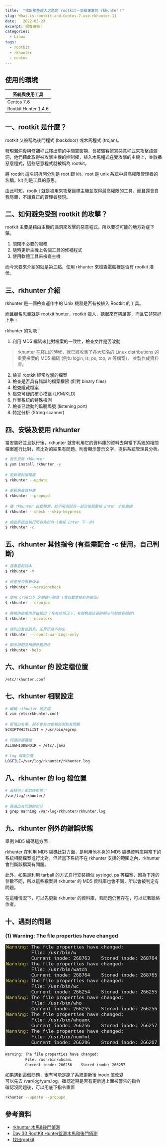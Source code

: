 ```yaml
---
title:  "找出那些趁人之危的 rootkit－交給專業的 rkhunter！"
slug: What-is-rootkit-and-Centos-7-use-rkhunter-11
date:   2022-03-23
excerpt: 很會藏嘛！
categories:
  - Linux 
tags:
  - rootkit
  - rkhunter
  - centos
---
```


## 使用的環境

| 系統與使用工具 | 
| ----- |  
| Centos 7.6 | 
| Rootkit Hunter 1.4.6 | 

## 一、rootkit 是什麼？
rootkit 又被稱為後門程式 (backdoor) 或木馬程式 (trojan)。  

發現漏洞後與修補程式釋出前的中間空窗期，會被駭客撰寫惡意程式來攻擊該漏洞，他們藉此取得被攻擊主機的控制權，植入木馬程式在受攻擊的主機上，並散播惡意程式，這些惡意程式就被稱為 rootkit。

將 rootkit 這名詞拆開分別是 root 跟 kit，root 是 unix 系統中最高權限管理者的名稱，kit 則是工具的意思。  

由此可知，rootkit 就是被用來攻擊目標主機並取得最高權限的工具，而且還會自我隱藏，不讓真正的管理者發現。   


## 二、如何避免受到 rootkit 的攻擊？
rootkit 主要是藉由主機的漏洞來攻擊的惡意程式，所以要從可能的地方對症下藥。  

1. 關閉不必要的服務  
2. 隨時更新主機上各個工具的修補程式  
3. 使用軟體工具來檢查主機  

而今天要來介紹的就是第三點，使用 rkhunter 來檢查電腦裡是否有 rootkit 潛伏。  

## 三、rkhunter 介紹
rkhunter 是一個檢查運作中的 Unix 機器是否有被植入 Rootkit 的工具。  

而且顧名思義就是 rootkit hunter，rootkit 獵人，聽起來有夠厲害，而且它非常好上手！  

rkhunter 的功能：
1. 利用 MD5 編碼來比對檔案的一致性，檢查文件是否改動
> rkhunter 在釋出的時候，就已經收集了各大知名的 Linux distributions 的重要檔案的 MD5 編碼 (例如 login, ls, ps, top, w 等檔案)， 並製作成資料庫。
2. 檢查 rootkit 經常攻擊的檔案  
3. 檢查是否具有錯誤的檔案權限 (針對 binary files)  
4. 檢查隱藏檔案  
5. 檢查可疑的核心模組 (LKM/KLD)  
6. 作業系統的特殊檢測  
7. 檢查已啟動的監聽埠號 (listening port)  
8. 特定分析 (String scanner)  

## 四、安裝及使用 rkhunter 

當安裝好並且執行後，rkhunter 就會利用它的資料庫的資料去與當下系統的相關檔案進行比對，若比對的結果有問題，則會顯示警示文字，提供系統管理員分析。  

```bash
# 首先安裝 rkhunter
$ yum install rkhunter -y

# 更新資料庫檔案
$ rkhunter --update

# 更新病毒資料庫
$ rkhunter --propupd

# 讓 rkhunter 自動檢測，就不用測試完一部分後就要按 Enter 才能繼續
$ rkhunter --check --skip-keypress

# 檢查系統並執行所有測試令 (需按 Enter 下一步)
$ rkhunter -c
```

## 五、rkhunter 其他指令 (有些需配合 -c 使用，自己判斷)
```bash
# 查看當前版本
$ rkhunter -V

# 檢查是否有新版本
$ rkhunter --versioncheck

# 使用 crontab 定期執行檢查 (會自動拿掉彩色輸出)
$ rkhunter --cronjob

# 將檢測結果用黑白輸出 (在有些情況下，有顏色或延長的顯示符號會有問題)
$ rkhunter --nocolors

# 僅列出警告訊息，正常訊息不列出
$ rkhunter --report-warnings-only  

# 顯示說明及相關參數用法
$ rkhunter -help
```

## 六、rkhunter 的 設定檔位置
```bash
/etc/rkhunter.conf
```

## 七、rkhunter 相關設定
```bash 
# 編輯 rkhunter 設定檔
$ vim /etc/rkhunter.conf  

# 新增白名單，就不會每次都被偵測到有問題
SCRIPTWHITELIST = /usr/bin/egrep

# 同意的隱藏檔
ALLOWHIDDENDIR = /etc/.java
  
# log 檔案位置
LOGFILE=/var/log/rkhunter/rkhunter.log  
```  

## 八、rkhunter 的 log 檔位置
```bash
# 去找吧！都放在那裡了
/var/log/rkhunter/

# 篩選出有問題的部分
$ grep Warning /var/log/rkhunter/rkhunter.log
```

## 九、rkhunter 例外的錯誤狀態
舉例 MD5 編碼這方面：   

rkhunter 在利用 MD5 編碼比對方面，是利用他本身的 MD5 編碼資料庫與當下的系統相關檔案進行比對，但若當下系統不在 rkhunter 支援的範圍之內，rkhunter 會判斷該檔案有問題。  

此外，如果是利用 tarball 的方式自行安裝類似 syslogd, ps 等檔案，因為下達的參數不同，所以這些檔案與 rkhunter 的 MD5 資料庫也會不同，所以會被判定有問題。  

在這種情況下，可以先更新 rkhunter 的資料庫，若問題仍舊存在，可以試著聯絡作者。  


## 十、遇到的問題
### (1) Warning: The file properties have changed

![](/assets/images/2022-03-23-What-is-rootkit-and-Centos-7-use-rkhunter-11/1.jpg) 

```bash
Warning: The file properties have changed:
         File: /usr/bin/whoami
         Current inode: 266256    Stored inode: 266257
```

如果遇到這個問題，很有可能是跑了系統更新後 inode 值改變  
可以先去 /var/log/yum.log，確認近期是否有更新過上面被警告的指令  
確認沒問題後，可以用底下指令重置  
```bash
rkhunter --update --propupd
```

## 參考資料
- [rkhunter 木馬&後門偵測](https://blog.xuite.net/beavisliu/blog/15449011) 
- [Day 30 RootKit Hunter監測木馬和後門偵測](https://ithelp.ithome.com.tw/articles/10161775) 
- [找出rootkit](https://www.informationsecurity.com.tw/article/article_detail.aspx?aid=228) 
